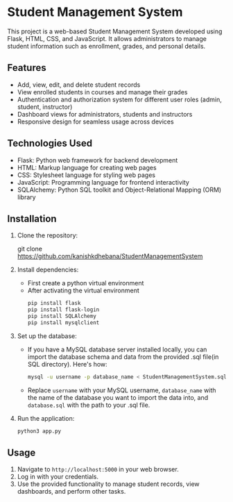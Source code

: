 # Student Management System

This project is a web-based Student Management System developed using Flask, HTML, CSS, and JavaScript. It allows administrators to manage student information such as enrollment, grades, and personal details.

## Features

- Add, view, edit, and delete student records
- View enrolled students in courses and manage their grades
- Authentication and authorization system for different user roles (admin, student, instructor)
- Dashboard views for administrators, students and instructors
- Responsive design for seamless usage across devices

## Technologies Used

- Flask: Python web framework for backend development
- HTML: Markup language for creating web pages
- CSS: Stylesheet language for styling web pages
- JavaScript: Programming language for frontend interactivity
- SQLAlchemy: Python SQL toolkit and Object-Relational Mapping (ORM) library

## Installation

1. Clone the repository:

    git clone https://github.com/kanishkdhebana/StudentManagementSystem

2. Install dependencies: 
    - First create a python virtual environment
    - After activating the virtual environment
        ```bash
        pip install flask
        pip install flask-login
        pip install SQLAlchemy
        pip install mysqlclient
        ```

3. Set up the database:

   - If you have a MySQL database server installed locally, you can import the database schema and data from the provided .sql file(in SQL directory). Here's how:

     ```bash
     mysql -u username -p database_name < StudentManagementSystem.sql
     ```

   - Replace `username` with your MySQL username, `database_name` with the name of the database you want to import the data into, and `database.sql` with the path to your .sql file.

4. Run the application:
    ```bash
    python3 app.py
    ```

## Usage

1. Navigate to `http://localhost:5000` in your web browser.
2. Log in with your credentials.
3. Use the provided functionality to manage student records, view dashboards, and perform other tasks.

